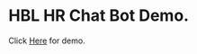 # HBL HR Chat Bot Demo.
Click <a target="_blank" href="https://bilalmalik10.github.io/Chat_Bot/HBL_HR/index.html">Here</a> for demo.
